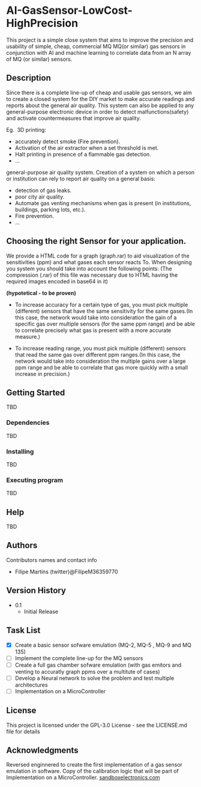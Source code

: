 
# AI-GasSensor-LowCost-HighPrecision

This project is a simple close system that aims to improve the precision and usability of simple, cheap, commercial MQ MQ(or similar) gas sensors in conjunction with AI and machine learning to correlate data from an N array of MQ (or similar) sensors.

## Description

Since there is a complete line-up of cheap and usable gas sensors, we aim to create a closed system for the DIY market to make accurate readings and reports about the general air quality.
This system can also be applied to any general-purpose electronic device in order to detect malfunctions(safety) and activate countermeasures that improve air quality.

Eg. 
3D printing:
- accurately detect smoke (Fire prevention).
- Activation of the air extractor when a set threshold is met.
- Halt printing in presence of a flammable gas detection.
- ...

general-purpose air quality system. Creation of a system on which a person or institution can rely to report air quality on a general basis:
- detection of gas leaks.
- poor city air quality.
- Automate gas venting mechanisms when gas is present (in institutions, buildings, parking lots, etc.).
- Fire prevention.
- ...

## Choosing the right Sensor for your application.

We provide a HTML code for a graph (graph.rar) to aid visualization of the sensitivities (ppm) and what gases each sensor reacts To. When designing you system you should take into account the following points: 
(The compression (.rar) of this file was necessary due to HTML having the required images encoded in base64 in it)

**(hypotetical - to be proven)** 
- To increase accuracy for a certain type of gas, you must pick multiple (different) sensors that have the same sensitivity for the same gases.(In this case, the network would take into consideration the gain of a specific gas over multiple sensors (for the same ppm range) and be able to correlate precisely what gas is present with a more accurate measure.)

- To increase reading range, you must pick multiple (different) sensors that read the same gas over different ppm ranges.(In this case, the network would take into consideration the multiple gains over a large ppm range and be able to correlate that gas more quickly with a small increase in precision.)


## Getting Started

TBD

### Dependencies

TBD

### Installing

TBD

### Executing program

TBD

## Help

TBD

## Authors

Contributors names and contact info

- Filipe Martins (twitter)@FilipeM36359770

## Version History

* 0.1
    * Initial Release

## Task List

- [x] Create a basic sensor sofware emulation (MQ-2, MQ-5 , MQ-9 and MQ 135)
- [ ] Implement the complete line-up for the MQ sensors
- [ ] Create a full gas chamber sofware emulation (with gas emitors and venting to accuratly graph ppms over a multitute of cases)
- [ ] Develop a Neural network to solve the problem and test multiple architectures
- [ ] Implementation on a MicroController

## License

This project is licensed under the GPL-3.0 License - see the LICENSE.md file for details

## Acknowledgments

Reversed enginnered to create the first implementation of a gas sensor emulation in software. Copy of the calibration logic that will be part of Implementation on a MicroController.
[sandboxelectronics.com](https://sandboxelectronics.com/?p=165)
